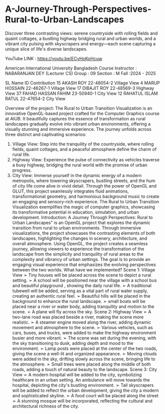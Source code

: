 # A-Journey-Through-Perspectives-Rural-to-Urban-Landscapes
Discover three contrasting views: serene countryside with rolling fields and quaint cottages, a bustling highway bridging rural and urban worlds, and a vibrant city pulsing with skyscrapers and energy—each scene capturing a unique slice of life's diverse landscapes.

YouTube LINK :      https://youtu.be/ECyHoKoHcuw

American International University Bangladesh
Course Instructor : NABARANJAN DEY (Lecturer CS)
Group : 09
Section : M
Fall :2024 - 2025

SL       Name    ID                  Contribution
15 AKASH ROY 22-48054-2              Village View
4 MARUP HOSSAIN 22-46267-1           Village View
17 DIBAJIT ROY 22-48569-3            Highway View
37 FAHAD HASSAN FAHIM 23-50940-1      City View
12 RAHATUL ISLAM RATUL 22-47654-2     City View

Overview of the project:
The Rural to Urban Transition Visualization is an innovative OpenGL-based project
crafted for the Computer Graphics course at AIUB. It beautifully captures the essence of
transformation as rural landscapes gradually evolve into vibrant urban environments,
offering a visually stunning and immersive experience.
The journey unfolds across three distinct and captivating scenarios:
1. Village View: Step into the tranquility of the countryside, where rolling fields,
quaint cottages, and a peaceful atmosphere define the charm of rural life.
2. Highway View: Experience the pulse of connectivity as vehicles traverse a busy
highway, bridging the rural world with the promise of urban progress.
3. City View: Immerse yourself in the dynamic energy of a modern metropolis,
where towering skyscrapers, bustling streets, and the hum of city life come alive
in vivid detail.
Through the power of OpenGL and GLUT, this project seamlessly integrates fluid
animations, transformational geometry, and harmonious background music to create an
engaging and sensory-rich experience. The Rural to Urban Transition Visualization
exemplifies the magic of computer graphics, showcasing its transformative potential in
education, simulation, and urban development.
Introduction:
A Journey Through Perspectives: Rural to Urban Landscapes" is an OpenGL project
that explores the dynamic transition from rural to urban environments. Through
immersive visualizations, the project showcases the contrasting elements of both
landscapes, highlighting the changes in scenery, architecture, and overall
atmosphere. Using OpenGL, the project creates a seamless journey, allowing
viewers to experience the transformation of the landscape from the simplicity and
tranquility of rural areas to the complexity and vibrancy of urban settings. The goal
is to provide an engaging visual experience that emphasizes the evolving
perspectives between the two worlds.
What have we implemented?
Scene 1: Village View
➢ Tiny houses will be placed across the scene to depict a rural setting.
➢ A school will be positioned near the village with a school bus and beautiful
playground , showing the daily rural life.
➢ A traditional tubewell will be added, serving as a vital part of rural water
supply, creating an authentic rural feel.
➢ Beautiful hills will be placed in the background to enhance the rural landscape.
➢ small boats will be placed near a river or water body, adding tranquility and
motion to the scene.
➢ A plane will fly across the sky.
Scene 2: Highway View
➢ A two-lane road was placed beside a river, making the scene more realistic.
➢ A steamer engine moved along the river, adding dynamic movement and
atmosphere to the scene.
➢ Various vehicles, such as cars, buses, and trucks, were added to make the
highway environment busier and more vibrant.
➢ The scene was set during the evening, with the sky transitioning to dusk,
adding depth and mood to the environment.
➢ Lamp posts were placed at the center of the two roads, giving the scene a
well-lit and organized appearance.
➢ Moving clouds were added in the sky, drifting slowly across the scene,
bringing life to the atmosphere.
➢ Small trees were placed along the middle of both roads, adding a touch of
natural beauty to the landscape.
Scene 3: City View
➢ A modern hospital will be added to the city, symbolizing healthcare in an urban
setting. An ambulance will move towards the hospital, depicting the city's
bustling environment.
➢ Tall skyscrapers will be added to reflect the urban development, giving the city
a modern and sophisticated skyline.
➢ A food court will be placed along the street
➢ A stunning mosque will be incorporated, reflecting the cultural and architectural
richness of the city.
